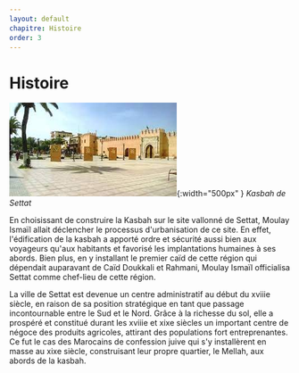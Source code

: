 ```yaml
---
layout: default
chapitre: Histoire
order: 3
---
```


# Histoire
![Histoire](./images/téléchargement.jpg){:width="500px" }
*Kasbah de Settat*

<!-- note -->
En choisissant de construire la Kasbah sur le site vallonné de Settat, Moulay Ismaïl allait déclencher le processus d'urbanisation de ce site. En effet, l'édification de la kasbah a apporté ordre et sécurité aussi bien aux voyageurs qu'aux habitants et favorisé les implantations humaines à ses abords. Bien plus, en y installant le premier caïd de cette région qui dépendait auparavant de Caïd Doukkali et Rahmani, Moulay Ismaïl officialisa Settat comme chef-lieu de cette région.

La ville de Settat est devenue un centre administratif au début du xviiie siècle, en raison de sa position stratégique en tant que passage incontournable entre le Sud et le Nord. Grâce à la richesse du sol, elle a prospéré et constitué durant les xviiie et xixe siècles un important centre de négoce des produits agricoles, attirant des populations fort entreprenantes. Ce fut le cas des Marocains de confession juive qui s'y installèrent en masse au xixe siècle, construisant leur propre quartier, le Mellah, aux abords de la kasbah.

<!-- new slide -->
